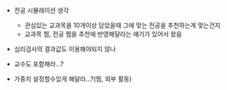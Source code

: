 
- 전공 시뮬레이션 생각
	- 관심있는 교과목을 10개이상 담았을때 그에 맞는 전공을 추천하는게 맞는건지
	- 교과목 찜, 전공 찜을 추천에 반영해달라는 얘기가 있어서 왔음


- 심리검사의 결과값도 이용해야되지 않나

- 교수도 포함해라...?


- 가중치 설정할수있게 해달라...?(찜, 외부 활동)
